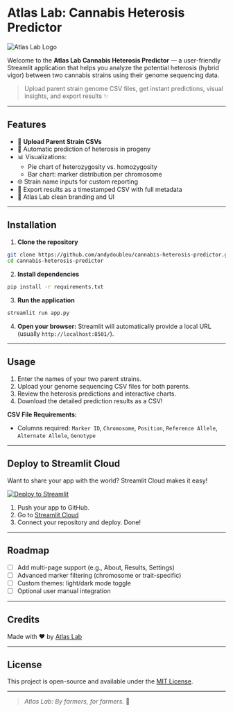 # Atlas Lab: Cannabis Heterosis Predictor

![Atlas Lab Logo](logo.png)

Welcome to the **Atlas Lab Cannabis Heterosis Predictor** — a user-friendly Streamlit application that helps you analyze the potential heterosis (hybrid vigor) between two cannabis strains using their genome sequencing data.

> Upload parent strain genome CSV files, get instant predictions, visual insights, and export results ✨

---

## Features

- 📂 **Upload Parent Strain CSVs**
- 🤷 Automatic prediction of heterosis in progeny
- 📊 Visualizations:
  - Pie chart of heterozygosity vs. homozygosity
  - Bar chart: marker distribution per chromosome
- 🌐 Strain name inputs for custom reporting
- 🔗 Export results as a timestamped CSV with full metadata
- 🌱 Atlas Lab clean branding and UI

---

## Installation

1. **Clone the repository**
```bash
git clone https://github.com/andydoubleu/cannabis-heterosis-predictor.git
cd cannabis-heterosis-predictor
```

2. **Install dependencies**
```bash
pip install -r requirements.txt
```

3. **Run the application**
```bash
streamlit run app.py
```

4. **Open your browser:**
Streamlit will automatically provide a local URL (usually `http://localhost:8501/`).

---

## Usage

1. Enter the names of your two parent strains.
2. Upload your genome sequencing CSV files for both parents.
3. Review the heterosis predictions and interactive charts.
4. Download the detailed prediction results as a CSV!

**CSV File Requirements:**
- Columns required: `Marker ID`, `Chromosome`, `Position`, `Reference Allele`, `Alternate Allele`, `Genotype`

---

## Deploy to Streamlit Cloud

Want to share your app with the world? Streamlit Cloud makes it easy!

[![Deploy to Streamlit](https://static.streamlit.io/badges/streamlit_badge_black_white.svg)](https://streamlit.io/)

1. Push your app to GitHub.
2. Go to [Streamlit Cloud](https://streamlit.io/cloud)
3. Connect your repository and deploy. Done!

---

## Roadmap

- [ ] Add multi-page support (e.g., About, Results, Settings)
- [ ] Advanced marker filtering (chromosome or trait-specific)
- [ ] Custom themes: light/dark mode toggle
- [ ] Optional user manual integration

---

## Credits

Made with ❤️ by [Atlas Lab](https://github.com/andydoubleu)

---

## License

This project is open-source and available under the [MIT License](LICENSE).

---

> _Atlas Lab: By farmers, for farmers._ 🌿
